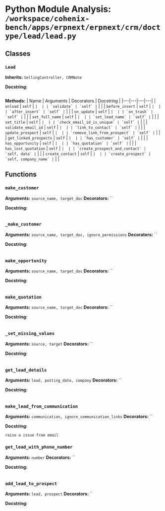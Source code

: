 # Python Module Analysis: `/workspace/cohenix-bench/apps/erpnext/erpnext/crm/doctype/lead/lead.py`

## Classes

### `Lead`
**Inherits:** `SellingController, CRMNote`


**Docstring:**
```

```

**Methods:**
| Name | Arguments | Decorators | Docstring |
|---|---|---|---|
| `onload` | `self` | `` |  |
| `validate` | `self` | `` |  |
| `before_insert` | `self` | `` |  |
| `after_insert` | `self` | `` |  |
| `on_update` | `self` | `` |  |
| `on_trash` | `self` | `` |  |
| `set_full_name` | `self` | `` |  |
| `set_lead_name` | `self` | `` |  |
| `set_title` | `self` | `` |  |
| `check_email_id_is_unique` | `self` | `` |  |
| `validate_email_id` | `self` | `` |  |
| `link_to_contact` | `self` | `` |  |
| `update_prospect` | `self` | `` |  |
| `remove_link_from_prospect` | `self` | `` |  |
| `get_linked_prospects` | `self` | `` |  |
| `has_customer` | `self` | `` |  |
| `has_opportunity` | `self` | `` |  |
| `has_quotation` | `self` | `` |  |
| `has_lost_quotation` | `self` | `` |  |
| `create_prospect_and_contact` | `self, data` | `` |  |
| `create_contact` | `self` | `` |  |
| `create_prospect` | `self, company_name` | `` |  |





## Functions

### `make_customer`
**Arguments:** `source_name, target_doc`
**Decorators:** ``

**Docstring:**
```

```
### `_make_customer`
**Arguments:** `source_name, target_doc, ignore_permissions`
**Decorators:** ``

**Docstring:**
```

```
### `make_opportunity`
**Arguments:** `source_name, target_doc`
**Decorators:** ``

**Docstring:**
```

```
### `make_quotation`
**Arguments:** `source_name, target_doc`
**Decorators:** ``

**Docstring:**
```

```
### `_set_missing_values`
**Arguments:** `source, target`
**Decorators:** ``

**Docstring:**
```

```
### `get_lead_details`
**Arguments:** `lead, posting_date, company`
**Decorators:** ``

**Docstring:**
```

```
### `make_lead_from_communication`
**Arguments:** `communication, ignore_communication_links`
**Decorators:** ``

**Docstring:**
```
raise a issue from email
```
### `get_lead_with_phone_number`
**Arguments:** `number`
**Decorators:** ``

**Docstring:**
```

```
### `add_lead_to_prospect`
**Arguments:** `lead, prospect`
**Decorators:** ``

**Docstring:**
```

```


